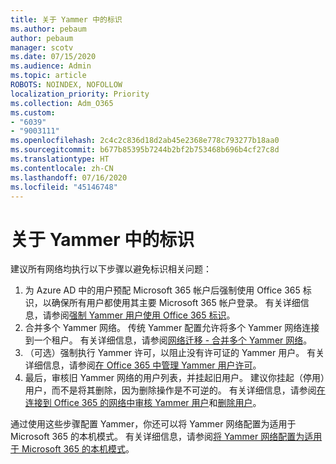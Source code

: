 ```yaml
---
title: 关于 Yammer 中的标识
ms.author: pebaum
author: pebaum
manager: scotv
ms.date: 07/15/2020
ms.audience: Admin
ms.topic: article
ROBOTS: NOINDEX, NOFOLLOW
localization_priority: Priority
ms.collection: Adm_O365
ms.custom:
- "6039"
- "9003111"
ms.openlocfilehash: 2c4c2c836d18d2ab45e2368e778c793277b18aa0
ms.sourcegitcommit: b677b85395b7244b2bf2b753468b696b4cf27c8d
ms.translationtype: HT
ms.contentlocale: zh-CN
ms.lasthandoff: 07/16/2020
ms.locfileid: "45146748"
---
```

# <a name="about-identity-in-yammer"></a>关于 Yammer 中的标识

建议所有网络均执行以下步骤以避免标识相关问题：

1. 为 Azure AD 中的用户预配 Microsoft 365 帐户后强制使用 Office 365 标识，以确保所有用户都使用其主要 Microsoft 365 帐户登录。 有关详细信息，请参阅[强制 Yammer 用户使用 Office 365 标识](https://docs.microsoft.com/yammer/configure-your-yammer-network/enforce-office-365-identity)。
2. 合并多个 Yammer 网络。 传统 Yammer 配置允许将多个 Yammer 网络连接到一个租户。 有关详细信息，请参阅[网络迁移 - 合并多个 Yammer 网络](https://docs.microsoft.com/yammer/configure-your-yammer-network/consolidate-multiple-yammer-networks)。
3. （可选）强制执行 Yammer 许可，以阻止没有许可证的 Yammer 用户。 有关详细信息，请参阅[在 Office 365 中管理 Yammer 用户许可](https://docs.microsoft.com/yammer/manage-yammer-users/manage-yammer-licenses-in-office-365)。
4. 最后，审核旧 Yammer 网络的用户列表，并挂起旧用户。 建议你挂起（停用）用户，而不是将其删除，因为删除操作是不可逆的。 有关详细信息，请参阅[在连接到 Office 365 的网络中审核 Yammer 用户](https://docs.microsoft.com/yammer/manage-yammer-users/audit-users-connected-to-office-365)和[删除用户](https://docs.microsoft.com/yammer/manage-yammer-users/add-block-or-remove-users#remove-users)。

通过使用这些步骤配置 Yammer，你还可以将 Yammer 网络配置为适用于 Microsoft 365 的本机模式。 有关详细信息，请参阅[将 Yammer 网络配置为适用于 Microsoft 365 的本机模式](https://docs.microsoft.com/yammer/configure-your-yammer-network/native-mode)。